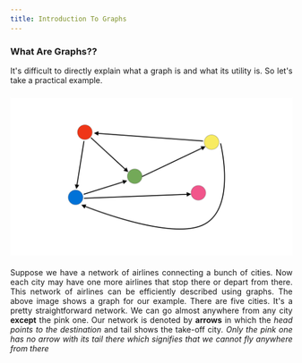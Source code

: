 ```yaml
---
title: Introduction To Graphs
---
```


### What Are Graphs??

<div style="text-align: justify">
It's difficult to directly explain what a graph is and what its utility is. So let's take a practical example.
</div>

### ![Airline Network](https://github.com/Vaibhav2001/Vaibhav2001.github.io/blob/master/images/Graph%201.png)

<div style="text-align: justify">
Suppose we have a network of airlines connecting a bunch of cities. Now each city may have one more airlines that stop there or depart from there. This network of airlines can be efficiently described using graphs. The above image shows a graph for our example. There are five cities. It's a pretty straightforward network. We can go almost anywhere from any city <b>except</b> the pink one. Our network is denoted by <b>arrows</b> in which the <em>head points to the destination</em> and </em>tail shows the take-off city<em>. Only the pink one has no arrow with its tail there which signifies that we cannot fly anywhere from there
</div> 
